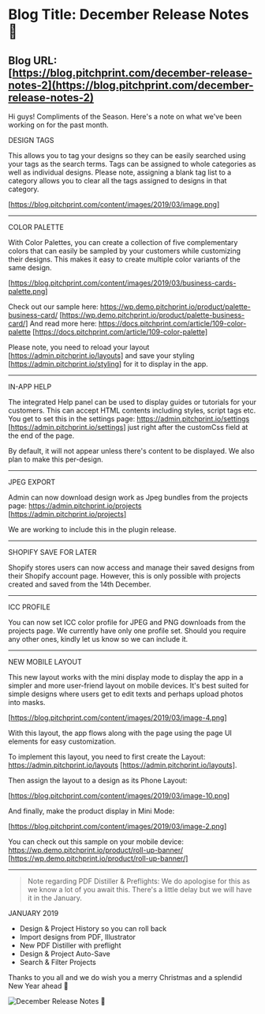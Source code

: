 # **Blog Title**: December Release Notes 🎅

## **Blog URL**: [https://blog.pitchprint.com/december-release-notes-2](https://blog.pitchprint.com/december-release-notes-2)

Hi guys! Compliments of the Season.
Here's a note on what we've been working on for the past month.


DESIGN TAGS

This allows you to tag your designs so they can be easily searched using your tags as the search terms. Tags can be assigned to whole
categories as well as individual designs. Please note, assigning a blank tag list to a category allows you to clear all the tags assigned to
designs in that category.

[https://blog.pitchprint.com/content/images/2019/03/image.png]

--------------------------------------------------------------------------------------------------------------------------------------------


COLOR PALETTE

With Color Palettes, you can create a collection of five complementary colors that can easily be sampled by your customers while customizing
their designs. This makes it easy to create multiple color variants of the same design.

[https://blog.pitchprint.com/content/images/2019/03/business-cards-palette.png]

Check out our sample here: https://wp.demo.pitchprint.io/product/palette-business-card/
[https://wp.demo.pitchprint.io/product/palette-business-card/]
And read more here: https://docs.pitchprint.com/article/109-color-palette [https://docs.pitchprint.com/article/109-color-palette]

Please note, you need to reload your layout [https://admin.pitchprint.io/layouts] and save your styling
[https://admin.pitchprint.io/styling] for it to display in the app.

--------------------------------------------------------------------------------------------------------------------------------------------


IN-APP HELP

The integrated Help panel can be used to display guides or tutorials for your customers. This can accept HTML contents including styles,
script tags etc. You get to set this in the settings page: https://admin.pitchprint.io/settings [https://admin.pitchprint.io/settings] just
right after the customCss field at the end of the page.

By default, it will not appear unless there's content to be displayed. We also plan to make this per-design.

--------------------------------------------------------------------------------------------------------------------------------------------


JPEG EXPORT

Admin can now download design work as Jpeg bundles from the projects page: https://admin.pitchprint.io/projects
[https://admin.pitchprint.io/projects]

We are working to include this in the plugin release.

--------------------------------------------------------------------------------------------------------------------------------------------


SHOPIFY SAVE FOR LATER

Shopify stores users can now access and manage their saved designs from their Shopify account page. However, this is only possible with
projects created and saved from the 14th December.

--------------------------------------------------------------------------------------------------------------------------------------------


ICC PROFILE

You can now set ICC color profile for JPEG and PNG downloads from the projects page. We currently have only one profile set. Should you
require any other ones, kindly let us know so we can include it.

--------------------------------------------------------------------------------------------------------------------------------------------


NEW MOBILE LAYOUT

This new layout works with the mini display mode to display the app in a simpler and more user-friend layout on mobile devices. It's best
suited for simple designs where users get to edit texts and perhaps upload photos into masks.

[https://blog.pitchprint.com/content/images/2019/03/image-4.png]

With this layout, the app flows along with the page using the page UI elements for easy customization.

To implement this layout, you need to first create the Layout: https://admin.pitchprint.io/layouts [https://admin.pitchprint.io/layouts].

Then assign the layout to a design as its Phone Layout:

[https://blog.pitchprint.com/content/images/2019/03/image-10.png]

And finally, make the product display in Mini Mode:

[https://blog.pitchprint.com/content/images/2019/03/image-2.png]

You can check out this sample on your mobile device: https://wp.demo.pitchprint.io/product/roll-up-banner/
[https://wp.demo.pitchprint.io/product/roll-up-banner/]

--------------------------------------------------------------------------------------------------------------------------------------------

> Note regarding PDF Distiller & Preflights: We do apologise for this as we know a lot of you await this. There's a little delay but we will
> have it in the January.


JANUARY 2019

 * Design & Project History so you can roll back
 * Import designs from PDF, Illustrator
 * New PDF Distiller with preflight
 * Design & Project Auto-Save
 * Search & Filter Projects

Thanks to you all and we do wish you a merry Christmas and a splendid New Year ahead 🎉

![December Release Notes 🎅](https://blog.pitchprint.com/content/images/2019/03/clem-onojeghuo-172144-unsplash-1.jpg)

